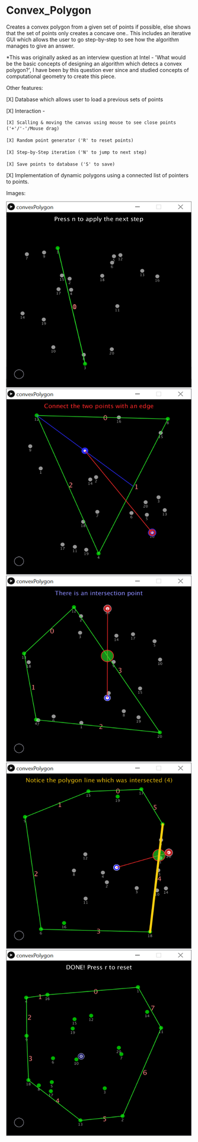 # Convex_Polygon
Creates a convex polygon from a given set of points if possible, else shows that the set of points only creates a concave one..
This includes an iterative GUI which allows the user to go step-by-step to see how the algorithm manages to give an answer.

*This was originally asked as an interview question at Intel - 'What would be the basic concepts of designing an algorithm which detecs a convex polygon?', I have been by this question ever since and studied concepts of computational geometry to create this piece.

Other features:

[X] Database which allows user to load a previous sets of points

[X] Interaction - 

    [X] Scalling & moving the canvas using mouse to see close points ('+'/'-'/Mouse drag)
    
    [X] Random point generator ('R' to reset points)
    
    [X] Step-by-Step iteration ('N' to jump to next step)
    
    [X] Save points to database ('S' to save)
    
[X] Implementation of dynamic polygons using a connected list of pointers to points.


Images:


<img src="https://github.com/caluser/Convex_Polygon_checker/blob/master/Screenshots/Convex_initial_screen.png" width="500" height="500">

<img src="https://github.com/caluser/Convex_Polygon_checker/blob/master/Screenshots/Convex_connect_points.png" width="500" height="500">

<img src="https://github.com/caluser/Convex_Polygon_checker/blob/master/Screenshots/Convex_found_intersection.png" width="500" height="500">

<img src="https://github.com/caluser/Convex_Polygon_checker/blob/master/Screenshots/Convex_intersecting_line.png" width="500" height="500">

<img src="https://github.com/caluser/Convex_Polygon_checker/blob/master/Screenshots/Convex_done.png" width="500" height="500">
